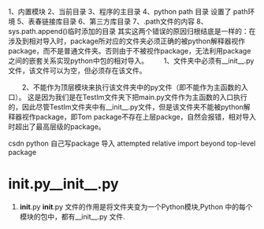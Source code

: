 1、内置模块
2、当前目录
3、程序的主目录
4、python path 目录 设置了 path环境
5、表春链接库目录
6、第三方库目录
7、.path文件的内容
8、sys.path.append()临时添加的目录
其实这两个错误的原因归根结底是一样的：在涉及到相对导入时，package所对应的文件夹必须正确的被python解释器视作package，而不是普通文件夹。否则由于不被视作package，无法利用package之间的嵌套关系实现python中包的相对导入。
　　1、文件夹中必须有__init__.py文件，该文件可以为空，但必须存在该文件。

　　2、不能作为顶层模块来执行该文件夹中的py文件（即不能作为主函数的入口）。
这是因为我们是在TestIm文件夹下把main.py文件作为主函数的入口执行的，因此尽管TestIm文件夹中有__init__.py文件，但是该文件夹不能被python解释器视作package，即Tom package不存在上层packge，自然会报错，相对导入时超出了最高层级的package。



csdn
python 自己写package 导入 attempted relative import beyond top-level package
#   __init__.py__init__.py
1. __init__.py
__init__.py 文件的作用是将文件夹变为一个Python模块,Python 中的每个模块的包中，都有__init__.py 文件.


